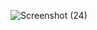 ![Screenshot (24)](https://user-images.githubusercontent.com/83687064/160771547-2e4ec1dc-f769-464d-9309-31d85e636214.png)
